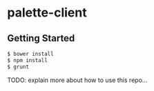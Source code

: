 palette-client
===========

Getting Started
---------------

```sh
$ bower install
$ npm install
$ grunt
```

TODO: explain more about how to use this repo...

